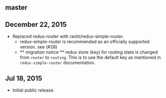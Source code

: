 ## master

## December 22, 2015

* Replaced redux-router with rackt/redux-simple-router.
  * redux-simple-router is recommended as an officially supported version. see (#28)
  * ** migration notice **
  redux store (key) for routing state is changed from `router` to `routing`. This is to use the default key as mentioned in `redux-simple-router` documentation.


## Jul 18, 2015

* Initial public release.
